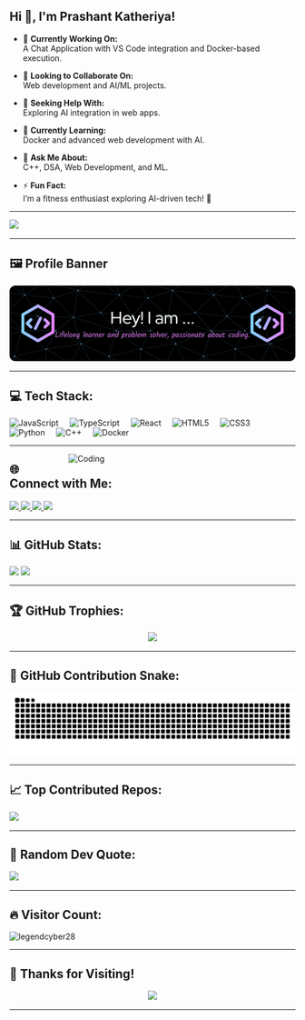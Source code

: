 <h2 align="left">Hi 👋, I'm Prashant Katheriya!</h2>

- 🔭 **Currently Working On:**  
  A Chat Application with VS Code integration and Docker-based execution.

- 👥 **Looking to Collaborate On:**  
  Web development and AI/ML projects.

- 🤝 **Seeking Help With:**  
  Exploring AI integration in web apps.

- 🌱 **Currently Learning:**  
  Docker and advanced web development with AI.

- 💬 **Ask Me About:**  
  C++, DSA, Web Development, and ML.

- ⚡ **Fun Fact:**  
  I’m a fitness enthusiast exploring AI-driven tech! 🚀

---

<img src="https://readme-typing-svg.herokuapp.com?font=Fira+Code&weight=600&pause=1000&color=F70000&width=435&lines=Welcome+to+My+GitHub+Profile!+👨‍💻;Building+Cool+Stuff+with+Code!+🚀" />

---

## 🖼️ **Profile Banner**

<p align="center">
  <img src="./assets/banner.png" alt="Prashant Katheriya Banner" />
</p>

---

## 💻 **Tech Stack:**

<div align="left">
  <img src="https://cdn.jsdelivr.net/gh/devicons/devicon/icons/javascript/javascript-original.svg" height="40" alt="JavaScript" />
  <img width="12" />
  <img src="https://cdn.jsdelivr.net/gh/devicons/devicon/icons/typescript/typescript-original.svg" height="40" alt="TypeScript" />
  <img width="12" />
  <img src="https://cdn.jsdelivr.net/gh/devicons/devicon/icons/react/react-original.svg" height="40" alt="React" />
  <img width="12" />
  <img src="https://cdn.jsdelivr.net/gh/devicons/devicon/icons/html5/html5-original.svg" height="40" alt="HTML5" />
  <img width="12" />
  <img src="https://cdn.jsdelivr.net/gh/devicons/devicon/icons/css3/css3-original.svg" height="40" alt="CSS3" />
  <img width="12" />
  <img src="https://cdn.jsdelivr.net/gh/devicons/devicon/icons/python/python-original.svg" height="40" alt="Python" />
  <img width="12" />
  <img src="https://cdn.jsdelivr.net/gh/devicons/devicon/icons/cplusplus/cplusplus-original.svg" height="40" alt="C++" />
  <img width="12" />
  <img src="https://cdn.jsdelivr.net/gh/devicons/devicon/icons/docker/docker-original.svg" height="40" alt="Docker" />
</div>

---

<img align="right" alt="Coding" width="400" src="https://cdn.dribbble.com/users/1162077/screenshots/3848914/programmer.gif" />

## 🌐 **Connect with Me:**

<p align="left">
  <a href="https://www.linkedin.com/in/prashant-katheriya/" target="_blank">
    <img src="https://img.shields.io/badge/LinkedIn-%230077B5.svg?style=for-the-badge&logo=linkedin&logoColor=white" height="35" />
  </a>
  <a href="mailto:prashantkatheriya9970@gmail.com">
    <img src="https://img.shields.io/badge/Gmail-D14836?style=for-the-badge&logo=gmail&logoColor=white" height="35" />
  </a>
  <a href="https://www.instagram.com/techfitprashant/" target="_blank">
    <img src="https://img.shields.io/badge/Instagram-%23E4405F.svg?style=for-the-badge&logo=instagram&logoColor=white" height="35" />
  </a>
  <a href="https://twitter.com/EternalPrashant" target="_blank">
    <img src="https://img.shields.io/badge/Twitter-%231DA1F2.svg?style=for-the-badge&logo=twitter&logoColor=white" height="35" />
  </a>
</p>

---

## 📊 **GitHub Stats:**

<p align="left">
  <img src="https://github-readme-stats.vercel.app/api?username=legendcyber28&theme=dark&show_icons=true&hide_border=true" height="150" />
  <img src="https://github-readme-streak-stats.herokuapp.com/?user=legendcyber28&theme=dark&hide_border=true" height="150" />
</p>

---

## 🏆 **GitHub Trophies:**

<p align="center">
  <img src="https://github-profile-trophy.vercel.app/?username=legendcyber28&theme=radical&no-frame=false&no-bg=true&margin-w=4" />
</p>

---

## 🐍 **GitHub Contribution Snake:**

<picture>
  <source media="(prefers-color-scheme: dark)" srcset="https://raw.githubusercontent.com/legendcyber28/legendcyber28/output/github-snake-dark.svg" />
  <source media="(prefers-color-scheme: light)" srcset="https://raw.githubusercontent.com/legendcyber28/legendcyber28/output/github-snake.svg" />
  <img alt="github-snake" src="https://raw.githubusercontent.com/legendcyber28/legendcyber28/output/github-snake.svg" />
</picture>

---

## 📈 **Top Contributed Repos:**

![](https://github-contributor-stats.vercel.app/api?username=legendcyber28&limit=5&theme=dark&combine_all_yearly_contributions=true)

---

## 💬 **Random Dev Quote:**

![](https://quotes-github-readme.vercel.app/api?type=horizontal&theme=radical)

---

## 🔥 **Visitor Count:**

<p align="left">
  <img src="https://komarev.com/ghpvc/?username=legendcyber28&label=Profile%20views&color=0e75b6&style=flat" alt="legendcyber28" />
</p>

---

## 🎨 **Thanks for Visiting!**

<p align="center">
  <img src="https://media3.giphy.com/media/v1.Y2lkPTc5MGI3NjExa3Rkd3B5M2RhMTV6bzZwNHQ0N3hhZnRpcGh3MjFmMXNzcDdiaHFqdSZlcD12MV9pbnRlcm5hbF9naWZfYnlfaWQmY3Q9Zw/JsMymUkpdXZAZmM7J7/giphy.gif" height="100" />
</p>

---
